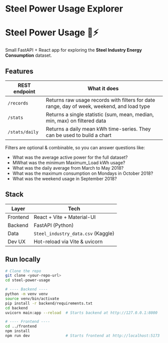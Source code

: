 # Steel Power Usage Explorer
# Steel Power Usage 🔌⚡

Small FastAPI + React app for exploring the **Steel Industry Energy Consumption** dataset.

## Features
| REST endpoint | What it does |
|---------------|--------------|
| `/records`    | Returns raw usage records with filters for date range, day of week, weekend, and load type
| `/stats`      | Returns a single statistic (sum, mean, median, min, max) on filtered data
| `/stats/daily`| Returns a daily mean kWh time-series. They can be used to build a chart

Filters are optional & combinable, so you can answer questions like:

* What was the average active power for the full dataset? 
* MWhat was the minimum Maximum_Load kWh usage?  
* What was the daily average from March to May 2018?  
* What was the maximum consumption on Mondays in October 2018?  
* What was the weekend usage in September 2018?

## Stack
| Layer    | Tech          |
|----------|---------------|
| Frontend | React + Vite + Material-UI |
| Backend  | FastAPI (Python) |
| Data     | `Steel_industry_data.csv` (Kaggle) |
| Dev UX   | Hot-reload via Vite & uvicorn |

## Run locally

```bash
# Clone the repo
git clone <your-repo-url>
cd steel-power-usage

# ---- Backend ----
python -m venv venv
source venv/bin/activate
pip install -r backend/requirements.txt
cd backend
uvicorn main:app --reload  # Starts backend at http://127.0.0.1:8000

# ---- Frontend ----
cd ../frontend
npm install
npm run dev                # Starts frontend at http://localhost:5173
